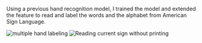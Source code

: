 Using a previous hand recognition model, I trained the model and extended the feature to read and label the words and the alphabet from American Sign Language. 




![multiple hand labeling ](https://github.com/user-attachments/assets/44fb303e-876b-46bf-b1a1-cd04df79e988)
![Reading current sign without printing ](https://github.com/user-attachments/assets/5d537523-29fc-48b3-a9b7-071e34d037a7)
